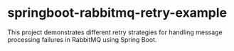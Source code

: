 # springboot-rabbitmq-retry-example
This project demonstrates different retry strategies for handling message processing failures in RabbitMQ using Spring Boot.
